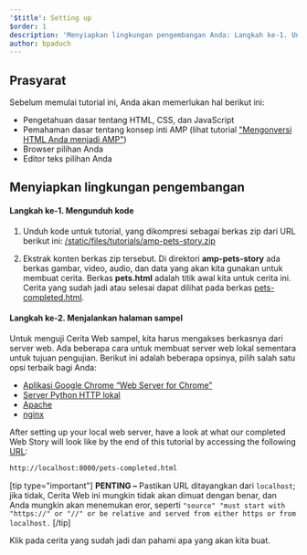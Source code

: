 ```yaml
---
'$title': Setting up
$order: 1
description: 'Menyiapkan lingkungan pengembangan Anda: Langkah ke-1. Unduh kodenya. Unduh kode sampel untuk tutorial, baik sebagai berkas ZIP atau melalui git ....'
author: bpaduch
---
```


## Prasyarat

Sebelum memulai tutorial ini, Anda akan memerlukan hal berikut ini:

- Pengetahuan dasar tentang HTML, CSS, dan JavaScript
- Pemahaman dasar tentang konsep inti AMP (lihat tutorial ["Mengonversi HTML Anda menjadi AMP"](../../../../documentation/guides-and-tutorials/start/converting/setting-up.md))
- Browser pilihan Anda
- Editor teks pilihan Anda

## Menyiapkan lingkungan pengembangan

#### Langkah ke-1. Mengunduh kode

1. Unduh kode untuk tutorial, yang dikompresi sebagai berkas zip dari URL berikut ini: <a href="/static/files/tutorials/amp-pets-story.zip">/static/files/tutorials/amp-pets-story.zip</a>

2. Ekstrak konten berkas zip tersebut. Di direktori **amp-pets-story** ada berkas gambar, video, audio, dan data yang akan kita gunakan untuk membuat cerita. Berkas **pets.html** adalah titik awal kita untuk cerita ini. Cerita yang sudah jadi atau selesai dapat dilihat pada berkas [pets-completed.html](https://github.com/ampproject/amp.dev/blob/legacy-master/tutorial_source/amp-pets-story/pets-completed.html).

#### Langkah ke-2. Menjalankan halaman sampel

Untuk menguji Cerita Web sampel, kita harus mengakses berkasnya dari server web. Ada beberapa cara untuk membuat server web lokal sementara untuk tujuan pengujian. Berikut ini adalah beberapa opsinya, pilih salah satu opsi terbaik bagi Anda:

- [Aplikasi Google Chrome “Web Server for Chrome”](https://chrome.google.com/webstore/detail/web-server-for-chrome/ofhbbkphhbklhfoeikjpcbhemlocgigb)
- [Server Python HTTP lokal](https://developer.mozilla.org/en-US/docs/Learn/Common_questions/set_up_a_local_testing_server#Running_a_simple_local_HTTP_server)
- [Apache](https://httpd.apache.org/docs/2.4/getting-started.html)
- [nginx](http://nginx.org/)

After setting up your local web server, have a look at what our completed Web Story will look like by the end of this tutorial by accessing the following <a href="http://localhost:8000/pets-completed.html">URL</a>:

```html
http://localhost:8000/pets-completed.html
```

[tip type="important"] <strong>PENTING –</strong> Pastikan URL ditayangkan dari <code>localhost</code>; jika tidak, Cerita Web ini mungkin tidak akan dimuat dengan benar, dan Anda mungkin akan menemukan eror, seperti `"source" "must start with "https://" or "//" or be relative and served from either https or from localhost.` [/tip]

Klik pada cerita yang sudah jadi dan pahami apa yang akan kita buat.
